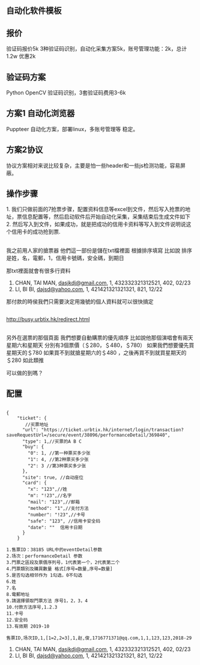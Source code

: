 ## 自动化软件模板

##
## 报价
验证码报价5k 3种验证码识别，自动化采集方案5k，账号管理功能：2k，总计1.2w 优惠2k
 
## 验证码方案
Python OpenCV 验证码识别，3套验证码费用3-6k
 
## 方案1 自动化浏览器
Puppteer 自动化方案，部署linux，多账号管理等 稳定。
 
## 方案2协议
协议方案相对来说比较复杂，主要是怕一些header和一些js检测功能，容易屏蔽。
 
## 操作步骤
1. 我们只做前面的7抢票步骤，配置资料信息等excel到文件，然后写入抢票的地址，票信息配置等，然后启动软件后开始自动化采集，采集结束后生成文件如下
2. 然后写入到文件，如果成功，就是把成功的信用卡资料等写入到文件说明说这个信用卡的成功抢到票.

##
我之前用人家的搶票器 他們這一部份是儲在txt檔裡面
根據排序填寫 比如說 排序是姓，名，電郵，1，信用卡號碼，安全碼，到期日

那txt裡面就會有很多行資料
1. CHAN, TAI MAN, dasjkdj@gmail.com, 1, 432332321312521, 402, 02/23
2. LI, BI BI, dajsd@yahoo.com, 1, 421421321321321, 821, 12/22

那付款的時侯我們只需要決定用幾號的個人資料就可以很快搞定


##
http://busy.urbtix.hk/redirect.html

##
另外在選票的那個頁面 我們想要自動購票的優先順序
比如說他那個演唱會有兩天 星期六和星期天 分別有3個票價（＄280，＄480，＄780）
如果我們想要優先買 星期天的＄780 如果買不到就搶星期六的＄480 ，之後再買不到就買星期天的＄280 
如此類推

可以做的到嗎？

## 配置

```

{
    "ticket": {
       //买票地址
      "url": "https://ticket.urbtix.hk/internet/login/transaction?saveRequestUrl=/secure/event/38096/performanceDetail/369840",
      "type": 1,//买票的A B C
      "buy": {
        "0": 1, //第一种票买多少张
        "1": 4, //第2种票买多少张
        "2": 3 //第3种票买多少张
      },
      "site": true, //自动座位
      "card": {
        "x": "123",//姓
        "m": "!23",//名字
        "mail": "123",//邮箱
        "method": "1",//支付方法
        "number": "!23",//卡号
        "safe": "123", //信用卡安全码
        "date": ""  信用卡日期
      }
    }
```

```text
1.售票ID：38185 URL中的eventDetail参数
2.场次：performanceDetail 参数
3.門票之區段及票價序列号，1代表第一个，2代表第二个
4.門票類別及購買數量 格式[序号=数量,序号=数量]
5.是否勾选相邻作为 1勾选，0不勾选
6.姓
7.名
8.電郵地址
9.請選擇領取門票方法 序号1，2，3，4
10.付款方法序号,1.2.3
11.卡号
12.安全码
13.有效期 2019-10
```
```text
售票ID,场次ID,1,[1=2,2=3],1,赵,俊,1716771371@qq.com,1,1,123,123,2018-29
```
1. CHAN, TAI MAN, dasjkdj@gmail.com, 1, 432332321312521, 402, 02/23
2. LI, BI BI, dajsd@yahoo.com, 1, 421421321321321, 821, 12/22
